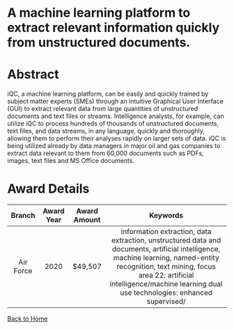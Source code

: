 
A machine learning platform to extract relevant information quickly from unstructured documents.
================================================================================================

# Abstract


iQC, a machine learning platform, can be easily and quickly trained by subject matter experts (SMEs) through an intuitive Graphical User Interface (GUI) to extract relevant data from large quantities of unstructured documents and text files or streams. Intelligence analysts, for example, can utilize iQC to process hundreds of thousands of unstructured documents, text files, and data streams, in any language, quickly and thoroughly, allowing them to perform their analyses rapidly on larger sets of data. iQC is being utilized already by data managers in major oil and gas companies to extract data relevant to them from 60,000 documents such as PDFs, images, text files and MS Office documents.  

# Award Details

|Branch|Award Year|Award Amount|Keywords|
| :---: | :---: | :---: | :---: |
|Air Force|2020|$49,507|information extraction, data extraction, unstructured data and documents, artificial intelligence, machine learning, named-entity recognition, text mining, focus area 22: artificial intelligence/machine learning dual use technologies: enhanced supervised/|
  
  


[Back to Home](https://github.com/chrischow/dod_sbir_awards#1736)